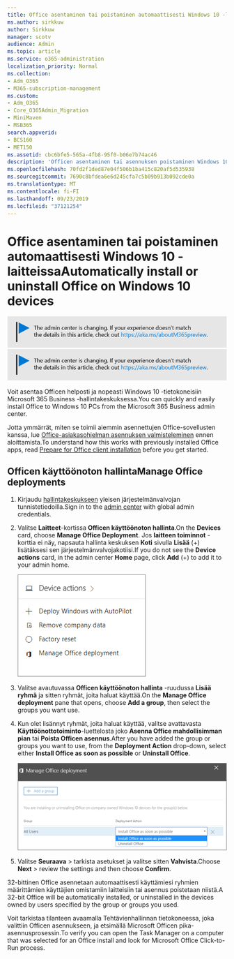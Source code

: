 ```yaml
---
title: Office asentaminen tai poistaminen automaattisesti Windows 10 -laitteissa
ms.author: sirkkuw
author: Sirkkuw
manager: scotv
audience: Admin
ms.topic: article
ms.service: o365-administration
localization_priority: Normal
ms.collection:
- Adm_O365
- M365-subscription-management
ms.custom:
- Adm_O365
- Core_O365Admin_Migration
- MiniMaven
- MSB365
search.appverid:
- BCS160
- MET150
ms.assetid: cbc6bfe5-565a-4fb8-95f0-b06e7b74ac46
description: 'Officen asentaminen tai asennuksen poistaminen Windows 10-laitteissa Microsoft 365 Business-hallinta keskuksesta. '
ms.openlocfilehash: 70fd2f1ded87e04f506b1ba415c820af5d535938
ms.sourcegitcommit: 7690c8bfdea6e6d245cfa7c5b09b913b092cde0a
ms.translationtype: MT
ms.contentlocale: fi-FI
ms.lasthandoff: 09/23/2019
ms.locfileid: "37121254"
---
```

# <a name="automatically-install-or-uninstall-office-on-windows-10-devices"></a><span data-ttu-id="20804-103">Office asentaminen tai poistaminen automaattisesti Windows 10 -laitteissa</span><span class="sxs-lookup"><span data-stu-id="20804-103">Automatically install or uninstall Office on Windows 10 devices</span></span>

<span data-ttu-id="20804-104">[![Etiketti, jonka avulla voit tietää, että hallinta keskus on muuttumassa ja löydät lisä tietoja osoitteessa aka.ms/aboutM365preview.](media/m365admincenterchanging.png)](https://docs.microsoft.com/office365/admin/microsoft-365-admin-center-preview)</span><span class="sxs-lookup"><span data-stu-id="20804-104">[![Label to let you know the admin center is changing and you can find more details at aka.ms/aboutM365preview.](media/m365admincenterchanging.png)](https://docs.microsoft.com/office365/admin/microsoft-365-admin-center-preview)</span></span>

<span data-ttu-id="20804-105">Voit asentaa Officen helposti ja nopeasti Windows 10 -tietokoneisiin Microsoft 365 Business -hallintakeskuksessa.</span><span class="sxs-lookup"><span data-stu-id="20804-105">You can quickly and easily install Office to Windows 10 PCs from the Microsoft 365 Business admin center.</span></span>
  
<span data-ttu-id="20804-106">Jotta ymmärrät, miten se toimii aiemmin asennettujen Office-sovellusten kanssa, lue [Office-asiakasohjelman asennuksen valmisteleminen](prepare-for-office-client-deployment.md) ennen aloittamista.</span><span class="sxs-lookup"><span data-stu-id="20804-106">To understand how this works with previously installed Office apps, read [Prepare for Office client installation](prepare-for-office-client-deployment.md) before you get started.</span></span> 
  
## <a name="manage-office-deployments"></a><span data-ttu-id="20804-107">Officen käyttöönoton hallinta</span><span class="sxs-lookup"><span data-stu-id="20804-107">Manage Office deployments</span></span>

1. <span data-ttu-id="20804-108">Kirjaudu [hallintakeskukseen](https://aka.ms/bcsportal) yleisen järjestelmänvalvojan tunnistetiedoilla.</span><span class="sxs-lookup"><span data-stu-id="20804-108">Sign in to the [admin center](https://aka.ms/bcsportal) with global admin credentials.</span></span> 
    
2. <span data-ttu-id="20804-109">Valitse **Laitteet**-kortissa **Officen käyttöönoton hallinta**.</span><span class="sxs-lookup"><span data-stu-id="20804-109">On the **Devices** card, choose **Manage Office Deployment**.</span></span>
      <span data-ttu-id="20804-110">Jos **laitteen toiminnot** -korttia ei näy, napsauta hallinta keskuksen **Koti** sivulla **Lisää** (+) lisätäksesi sen järjestelmänvalvojakotiisi.</span><span class="sxs-lookup"><span data-stu-id="20804-110">If you do not see the **Device actions** card, in the admin center **Home** page, click **Add** (+) to add it to your admin home.</span></span>
    
    ![Screenshot of the Devices card in the admin center](media/9982e784-dbf9-4a76-a159-bb3e2e5aa23f.png)
  
3. <span data-ttu-id="20804-112">Valitse avautuvassa **Officen käyttöönoton hallinta** -ruudussa **Lisää ryhmä** ja sitten ryhmät, joita haluat käyttää.</span><span class="sxs-lookup"><span data-stu-id="20804-112">On the **Manage Office deployment** pane that opens, choose **Add a group**, then select the groups you want use.</span></span>
    
4. <span data-ttu-id="20804-113">Kun olet lisännyt ryhmät, joita haluat käyttää, valitse avattavasta **Käyttöönottotoiminto**-luettelosta joko **Asenna Office mahdollisimman pian** tai **Poista Officen asennus**.</span><span class="sxs-lookup"><span data-stu-id="20804-113">After you have added the group or groups you want to use, from the **Deployment Action** drop-down, select either **Install Office as soon as possible** or **Uninstall Office**.</span></span>
    
    ![In the Manage Office deployment pane, choose either Install Office as soon as possible, or Uninstall Office.](media/00f24a61-1848-40c0-b037-78d726c7d757.png)
  
5. <span data-ttu-id="20804-115">Valitse **Seuraava** \> tarkista asetukset ja valitse sitten **Vahvista**.</span><span class="sxs-lookup"><span data-stu-id="20804-115">Choose **Next** \> review the settings and then choose **Confirm**.</span></span>
    
<span data-ttu-id="20804-116">32-bittinen Office asennetaan automaattisesti käyttämiesi ryhmien määrittämien käyttäjien omistamiin laitteisiin tai asennus poistetaan niistä.</span><span class="sxs-lookup"><span data-stu-id="20804-116">A 32-bit Office will be automatically installed, or uninstalled in the devices owned by users specified by the group or groups you used.</span></span>
  
<span data-ttu-id="20804-117">Voit tarkistaa tilanteen avaamalla Tehtävienhallinnan tietokoneessa, joka valittiin Officen asennukseen, ja etsimällä Microsoft Officen pika-asennusprosessin.</span><span class="sxs-lookup"><span data-stu-id="20804-117">To verify you can open the Task Manager on a computer that was selected for an Office install and look for Microsoft Office Click-to-Run process.</span></span>
  


